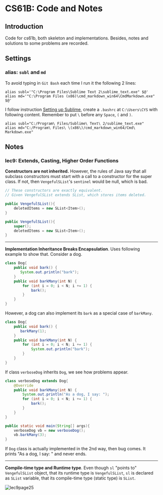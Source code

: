 ﻿# CS61B: Code and Notes

## Introduction

Code for cs61b, both skeleton and implementations. Besides, notes and solutions to some problems are recorded.

## Settings

### alias: `subl` and `md`

To avoid typing in `Git Bash` each time I run it the following 2 lines:

```
alias subl='"C:\Program Files\Sublime Text 2\sublime_text.exe" $@'
alias md='"C:\Program Files (x86)\cmd_markdown_win64\CmdMarkdown.exe" $@'
```

I follow instruction [Setting up Sublime](https://www.udacity.com/wiki/ud775/sublime), create a `.bashrc` at `C:\Users\CYS` with following content. Remember to put `\` before any `Space`, `(` and `)`.

```
alias subl="C:/Program\ Files/Sublime\ Text\ 2/sublime_text.exe"
alias md="C:/Program\ Files\ \(x86\)/cmd_markdown_win64/Cmd\ Markdown.exe"
```


## Notes 

### lec9: Extends, Casting, Higher Order Functions

**Constructors are not inherited.** However, the rules of Java say that all subclass constructors must start with a call to a constructor for the super class. If not, then `VengefulSList`'s `sentinel` would be null, which is bad.

```java
// These constructors are exactly equivalent.
// Given VengefulSList extends SList, which stores items deleted.

public VengefulSList(){
	deletedItems = new SList<Item>();
}

public VengefulSList(){
	super();
	deletedItems = new SList<Item>();
}
```


----------


**Implementation Inheritance Breaks Encapsulation**. Uses following example to show that. Consider a dog.

```java
class Dog{
	public void bark() {
	   System.out.println("bark");
	} 
	public void barkMany(int N) {
	   	for (int i = 0; i < N; i += 1) {
	      	bark();  
	   	}
	}
}
```

However, a dog can also implement its `bark` as a special case of `barkMany`.

```java
class Dog{
	public void bark() {
	   barkMany(1);
	}
	public void barkMany(int N) {
	   	for (int i = 0; i < N; i += 1) {
	      	System.out.println("bark");  
	   	}
	}
}
```

If class `verboseDog` inherits `Dog`, we see how problems appear.

```java
class verboseDog extends Dog{
	@Override
	public void barkMany(int N) {
	    System.out.println("As a dog, I say: ");
		for (int i = 0; i < N; i += 1) {
	       	bark();
		}
	}
}

public static void main(String[] args){
	verboseDog vb = new verboseDog();
	vb.barkMany(3);
}
```

If `Dog` class is actually implemented in the 2nd way, then bug comes. It prints "As a dog, I say: " and never ends.


----------


**Compile-time type and Runtime type**. Even though `sl` "points to" `VengefulSList` object, that its runtime type is `VengefulSList`, `sl` is declared as `SList` variable, that its compile-time type (static type) is `SList`.

![lec9page25][1]


  [1]: http://static.zybuluo.com/cys/ipbxqo2nog6kjh3zbjygi9mr/image_1ansf2svj5od15o71lapauahru9.png